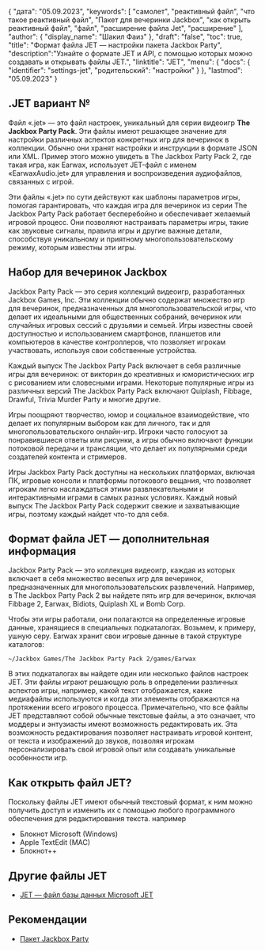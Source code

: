 {
"дата": "05.09.2023",
  "keywords": [
"самолет",
"реактивный файл",
"что такое реактивный файл",
"Пакет для вечеринки Jackbox",
"как открыть реактивный файл",
"файл",
"расширение файла Jet",
"расширение"
],
  "author": {
"display_name": "Шакил Фаиз"
},
"draft": "false",
"toc": true,
"title": "Формат файла JET — настройки пакета Jackbox Party",
  "description":"Узнайте о формате JET и API, с помощью которых можно создавать и открывать файлы JET.",
"linktitle": "JET",
  "menu": {
    "docs": {
      "identifier": "settings-jet",
"родительский": "настройки"
}
},
"lastmod": "05.09.2023"
}

## .JET вариант №

Файл «.jet» — это файл настроек, уникальный для серии видеоигр **The Jackbox Party Pack**. Эти файлы имеют решающее значение для настройки различных аспектов конкретных игр для вечеринок в коллекции. Обычно они хранят настройки и инструкции в формате JSON или XML. Пример этого можно увидеть в The Jackbox Party Pack 2, где такая игра, как Earwax, использует JET-файл с именем «EarwaxAudio.jet» для управления и воспроизведения аудиофайлов, связанных с игрой.

Эти файлы «.jet» по сути действуют как шаблоны параметров игры, помогая гарантировать, что каждая игра для вечеринок из серии The Jackbox Party Pack работает бесперебойно и обеспечивает желаемый игровой процесс. Они позволяют настраивать параметры игры, такие как звуковые сигналы, правила игры и другие важные детали, способствуя уникальному и приятному многопользовательскому режиму, которым известны эти игры.

## Набор для вечеринок Jackbox

Jackbox Party Pack — это серия коллекций видеоигр, разработанных Jackbox Games, Inc. Эти коллекции обычно содержат множество игр для вечеринок, предназначенных для многопользовательской игры, что делает их идеальными для общественных собраний, вечеринок или случайных игровых сессий с друзьями и семьей. Игры известны своей доступностью и использованием смартфонов, планшетов или компьютеров в качестве контроллеров, что позволяет игрокам участвовать, используя свои собственные устройства.

Каждый выпуск The Jackbox Party Pack включает в себя различные игры для вечеринок: от викторин до креативных и юмористических игр с рисованием или словесными играми. Некоторые популярные игры из различных версий The Jackbox Party Pack включают Quiplash, Fibbage, Drawful, Trivia Murder Party и многие другие.

Игры поощряют творчество, юмор и социальное взаимодействие, что делает их популярным выбором как для личного, так и для многопользовательского онлайн-игр. Игроки часто голосуют за понравившиеся ответы или рисунки, а игры обычно включают функции потоковой передачи и трансляции, что делает их популярными среди создателей контента и стримеров.

Игры Jackbox Party Pack доступны на нескольких платформах, включая ПК, игровые консоли и платформы потокового вещания, что позволяет игрокам легко наслаждаться этими развлекательными и интерактивными играми в самых разных условиях. Каждый новый выпуск The Jackbox Party Pack содержит свежие и захватывающие игры, поэтому каждый найдет что-то для себя.

## Формат файла JET — дополнительная информация

Jackbox Party Pack — это коллекция видеоигр, каждая из которых включает в себя множество веселых игр для вечеринок, предназначенных для многопользовательских развлечений. Например, в The Jackbox Party Pack 2 вы найдете пять игр для вечеринок, включая Fibbage 2, Earwax, Bidiots, Quiplash XL и Bomb Corp.

Чтобы эти игры работали, они полагаются на определенные игровые данные, хранящиеся в специальных подкаталогах. Возьмем, к примеру, ушную серу. Earwax хранит свои игровые данные в такой структуре каталогов:

```
~/Jackbox Games/The Jackbox Party Pack 2/games/Earwax
```

В этих подкаталогах вы найдете один или несколько файлов настроек JET. Эти файлы играют решающую роль в определении различных аспектов игры, например, какой текст отображается, какие медиафайлы используются и когда эти элементы отображаются на протяжении всего игрового процесса. Примечательно, что все файлы JET представляют собой обычные текстовые файлы, а это означает, что моддеры и энтузиасты имеют возможность редактировать их. Эта возможность редактирования позволяет настраивать игровой контент, от текста и изображений до звуков, позволяя игрокам персонализировать свой игровой опыт или создавать уникальные особенности игр.

## Как открыть файл JET?

Поскольку файлы JET имеют обычный текстовый формат, к ним можно получить доступ и изменить их с помощью любого программного обеспечения для редактирования текста. например

- Блокнот Microsoft (Windows)
- Apple TextEdit (MAC)
- Блокнот++

## Другие файлы JET

- [JET — файл базы данных Microsoft JET](/ru/database/jet/)

## Рекомендации
* [Пакет Jackbox Party](https://en.wikipedia.org/wiki/The_Jackbox_Party_Pack)

